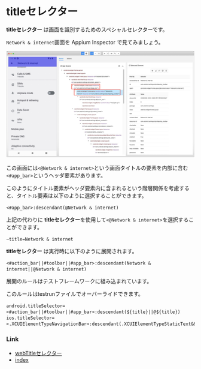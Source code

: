 # titleセレクター

**titleセレクター** は画面を識別するためのスペシャルセレクターです。

`Network & internet`画面を Appium Inspector で見てみましょう。

![Optimizing end of scroll](../../../basic/_images/title_selector.png)

この画面には`<@Network & internet>`という画面タイトルの要素を内部に含む`<#app_bar>`というヘッダ要素があります。

このようにタイトル要素がヘッダ要素内に含まれるという階層関係を考慮すると、タイトル要素は以下のように選択することができます。

```
<#app_bar>:descendant(@Network & internet)
```

上記の代わりに **titleセレクター**を使用して`<@Network & internet>`を選択することができます。

```
~title=Network & internet
```

**titleセレクター** は実行時に以下のように展開されます。

```
<#action_bar||#toolbar||#app_bar>:descendant(Network & internet||@Network & internet)
```

展開のルールはテストフレームワークに組み込まれています。

このルールはtestrunファイルでオーバーライドできます。

```properties
android.titleSelector=<#action_bar||#toolbar||#app_bar>:descendant(${title}||@${title})
ios.titleSelector=<.XCUIElementTypeNavigationBar>:descendant(.XCUIElementTypeStaticText&&${title})
```

### Link

- [webTitleセレクター](webtitle_selector_ja.md)
- [index](../../../index_ja.md)

